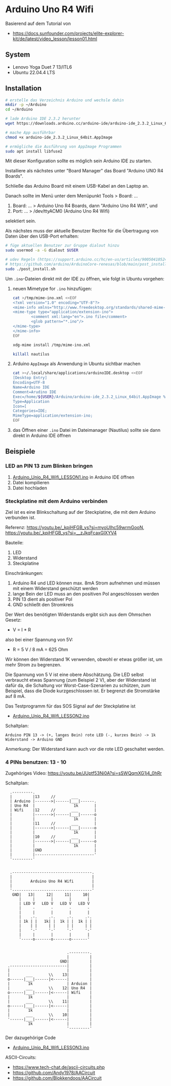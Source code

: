 # Arduino Uno R4 Wifi

Basierend auf dem Tutorial von

- <https://docs.sunfounder.com/projects/elite-explorer-kit/de/latest/video_lesson/lesson01.html>

## System

- Lenovo Yoga Duet 7 13/ITL6
- Ubuntu 22.04.4 LTS

## Installation

```bash
# erstelle das Verzeichnis Arduino und wechsle dahin
mkdir -p ~/Arduino
cd ~/Arduino

# lade Arduino IDE 2.3.2 herunter
wget https://downloads.arduino.cc/arduino-ide/arduino-ide_2.3.2_Linux_64bit.AppImage

# mache App ausführbar
chmod +x arduino-ide_2.3.2_Linux_64bit.AppImage

# ermögliche die Ausführung von AppImage Programmen
sudo apt install libfuse2
```

Mit dieser Konfiguration sollte es möglich sein Arduino IDE zu starten.

Installiere als nächstes unter "Board Manager" das Board "Arduino UNO R4 Boards".

Schließe das Arduino Board mit einem USB-Kabel an den Laptop an.

Danach sollte im Menü unter dem Menüpunkt Tools > Board: ...

1. Board: ... > Arduino Uno R4 Boards, dann "Arduino Uno R4 Wifi", und
2. Port: ... > /dev/ttyACM0 (Arduino Uno R4 Wifi)

selektiert sein.

Als nächstes muss der aktuelle Benutzer Rechte für die Übertragung von Daten über den USB-Port erhalten:

```bash
# füge aktuellen Benutzer zur Gruppe dialout hinzu
sudo usermod -a -G dialout $USER

# udev Regeln (https://support.arduino.cc/hc/en-us/articles/9005041052444-Fix-udev-rules-on-Linux#renesas)
# https://github.com/arduino/ArduinoCore-renesas/blob/main/post_install.sh
sudo ./post_install.sh
```

Um `.ino`-Dateien direkt mit der IDE zu öffnen, wie folgt in Ubuntu vorgehen:

1. neuen Mimetype for `.ino` hinzufügen:

   ```bash
   cat >/tmp/mime-ino.xml <<EOF
   <?xml version="1.0" encoding="UTF-8"?>
   <mime-info xmlns="http://www.freedesktop.org/standards/shared-mime-info">
   <mime-type type="application/extension-ino">
           <comment xml:lang="en">.ino file</comment>
           <glob pattern="*.ino"/>
   </mime-type>
   </mime-info>
   EOF

   xdg-mime install /tmp/mime-ino.xml

   killall nautilus
   ```

2. Arduino `AppImage` als Anwendung in Ubuntu sichtbar machen

   ```bash
   cat >~/.local/share/applications/arduinoIDE.desktop <<EOF
   [Desktop Entry]
   Encoding=UTF-8
   Name=Arduino IDE
   Comment=Arudino IDE
   Exec=/home/${USER}/Arduino/arduino-ide_2.3.2_Linux_64bit.AppImage %F
   Type=Application
   Icon=[
   Categories=IDE;
   MimeType=application/extension-ino;
   EOF
   ```

3. das Öffnen einer `.ino` Datei im Dateimanager (Nautilus) sollte sie dann direkt in Arduino IDE öffnen

## Beispiele

### LED an PIN 13 zum Blinken bringen

1. [Arduino_Unio_R4_Wifi_LESSON1.ino](./Arduino_Unio_R4_Wifi_LESSON1/Arduino_Unio_R4_Wifi_LESSON1.ino) in Arduino IDE öffnen
2. Datei kompilieren
3. Datei hochladen

### Steckplatine mit dem Arduino verbinden

Ziel ist es eine Blinkschaltung auf der Steckplatine, die mit dem Arduino verbunden ist.

Referenz: <https://youtu.be/_kpiHFGB_ys?si=myoUIhc59wrmGooN>, <https://youtu.be/_kpiHFGB_ys?si=__zJkqFcaxGlXYV4>

Bauteile:

1. LED
2. Widerstand
3. Steckplatine

Einschränkungen:

1. Arduino R4 und LED können max. 8mA Strom aufnehmen und müssen mit einem Widerstand geschützt werden
2. lange Bein der LED muss an den positiven Pol angeschlossen werden
3. PIN 13 dient als positiver Pol
4. GND schließt den Stromkreis

Der Wert des benötigten Widerstands ergibt sich aus dem Ohmschen Gesetz:

- V = I * R

also bei einer Spannung von 5V:

- R = 5 V / 8 mA = 625 Ohm

Wir können den Widerstand 1K verwenden, obwohl er etwas größer ist, um mehr Strom zu begrenzen.

Die Spannung von 5 V ist eine obere Abschätzung. Die LED selbst verbraucht etwas
Spannung (zum Beispiel 2 V), aber der Widerstand ist dafür da, die Schaltung vor
Worst-Case-Szenarien zu schützen, zum Beispiel, dass die Diode kurzgeschlossen
ist. Er begrenzt die Stromstärke auf 8 mA.

Das Testprogramm für das SOS Signal auf der Steckplatine ist

- [Arduino_Unio_R4_Wifi_LESSON2.ino](./Arduino_Unio_R4_Wifi_LESSON2/Arduino_Unio_R4_Wifi_LESSON2.ino)

Schaltplan:

```text
Arduino PIN 13 -> (+, langes Bein) rote LED (-, kurzes Bein) -> 1k Widerstand -> Arduino GND
```

Anmerkung: Der Widerstand kann auch vor die rote LED geschaltet werden.

### 4 PINs benutzen: 13 - 10

Zugehöriges Video: <https://youtu.be/JUptf53Ni0A?si=sSWQqmXG1j4_0hRr>

Schaltplan:

```plain
  .---------.
  |         |13     //       ___
  | Arduino |------->|------|___|------.
  | Uno R4  |                 1k       |
  | Wifi    |12     //       ___       |
  |         |------->|------|___|------o
  |         |                 1k       |
  |         |11     //       ___       |
  |         |------->|------|___|------o
  |         |                 1k       |
  |         |10     //       ___       |
  |         |------->|------|___|------o
  |         |                 1k       |
  |         |GND                       |
  |         |--------------------------'
  '---------'


  .-----------------------------------.
  |                                   |
  |        Arduino Uno R4 Wifi        |
  |                                   |
  '-----------------------------------'
   GND|   13|     12|     11|     10|
      |     |       |       |       |
      | LED V   LED V   LED V   LED V
      |     -       -       -       -
      |     |       |       |       |
      |    .-.     .-.     .-.     .-.
      | 1k | |   1k| |  1k | |  1k | |
      |    | |     | |     | |     | |
      |    '-'     '-'     '-'     '-'
      |     |       |       |       |
      '-----o-------o-------o-------'


                           .---------.
                           |         |
                        GND|         |
 .-------------------------|         |
 |                         |         |
 |       ___       \\    13|         |
 o------|___|------|<------|         |
 |        1k               | Arduion |
 |       ___       \\    12| Uno R4  |
 o------|___|------|<------| Wifi    |
 |        1k               |         |
 |       ___       \\    11|         |
 o------|___|------|<------|         |
 |        1k               |         |
 |       ___       \\    10|         |
 '------|___|------|<------|         |
          1k               |         |
                           '---------'
```

Der dazugehörige Code

- [Arduino_Unio_R4_Wifi_LESSON3.ino](./Arduino_Unio_R4_Wifi_LESSON3/Arduino_Unio_R4_Wifi_LESSON3.ino)

ASCII-Circuits:

- <https://www.tech-chat.de/ascii-circuits.php>
- <https://github.com/Andy1978/AACircuit>
- <https://github.com/Blokkendoos/AACircuit>
